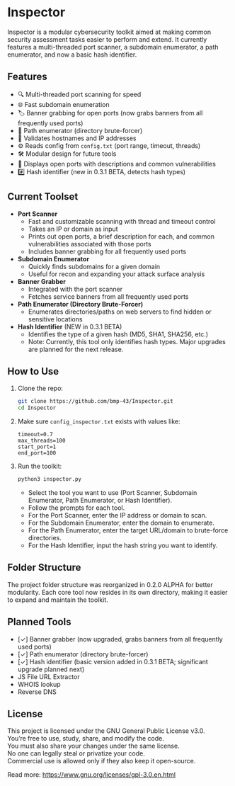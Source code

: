 # Inspector

Inspector is a modular cybersecurity toolkit aimed at making common security assessment tasks easier to perform and extend. It currently features a multi-threaded port scanner, a subdomain enumerator, a path enumerator, and now a basic hash identifier.

## Features

- 🔍 Multi-threaded port scanning for speed
- 🌐 Fast subdomain enumeration
- 🏷️ Banner grabbing for open ports (now grabs banners from all frequently used ports)
- 📂 Path enumerator (directory brute-forcer)
- 🧠 Validates hostnames and IP addresses
- ⚙️ Reads config from `config.txt` (port range, timeout, threads)
- 🛠️ Modular design for future tools
- 📝 Displays open ports with descriptions and common vulnerabilities
- #️⃣ Hash identifier (new in 0.3.1 BETA, detects hash types)

## Current Toolset

- **Port Scanner**
  - Fast and customizable scanning with thread and timeout control
  - Takes an IP or domain as input
  - Prints out open ports, a brief description for each, and common vulnerabilities associated with those ports
  - Includes banner grabbing for all frequently used ports
- **Subdomain Enumerator**
  - Quickly finds subdomains for a given domain
  - Useful for recon and expanding your attack surface analysis
- **Banner Grabber**
  - Integrated with the port scanner
  - Fetches service banners from all frequently used ports
- **Path Enumerator (Directory Brute-Forcer)**
  - Enumerates directories/paths on web servers to find hidden or sensitive locations
- **Hash Identifier** (NEW in 0.3.1 BETA)
  - Identifies the type of a given hash (MD5, SHA1, SHA256, etc.)
  - Note: Currently, this tool only identifies hash types. Major upgrades are planned for the next release.

## How to Use

1. Clone the repo:
    ```bash
    git clone https://github.com/bmp-43/Inspector.git
    cd Inspector
    ```

2. Make sure `config_inspector.txt` exists with values like:
    ```
    timeout=0.7
    max_threads=100
    start_port=1
    end_port=100
    ```

3. Run the toolkit:
    ```bash
    python3 inspector.py
    ```

    - Select the tool you want to use (Port Scanner, Subdomain Enumerator, Path Enumerator, or Hash Identifier).
    - Follow the prompts for each tool.
    - For the Port Scanner, enter the IP address or domain to scan.
    - For the Subdomain Enumerator, enter the domain to enumerate.
    - For the Path Enumerator, enter the target URL/domain to brute-force directories.
    - For the Hash Identifier, input the hash string you want to identify.

## Folder Structure

The project folder structure was reorganized in 0.2.0 ALPHA for better modularity. Each core tool now resides in its own directory, making it easier to expand and maintain the toolkit.

## Planned Tools

- [✓] Banner grabber (now upgraded, grabs banners from all frequently used ports)
- [✓] Path enumerator (directory brute-forcer)
- [✓] Hash identifier (basic version added in 0.3.1 BETA; significant upgrade planned next)
- JS File URL Extractor
- WHOIS lookup
- Reverse DNS

## License

This project is licensed under the GNU General Public License v3.0.  
You’re free to use, study, share, and modify the code.  
You must also share your changes under the same license.  
No one can legally steal or privatize your code.  
Commercial use is allowed only if they also keep it open-source.

Read more: https://www.gnu.org/licenses/gpl-3.0.en.html
